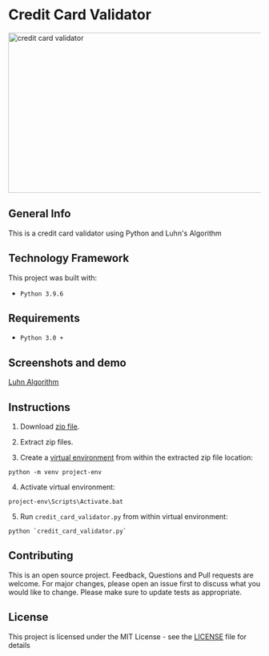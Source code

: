 # Credit Card Validator

<img src="https://raw.githubusercontent.com/seraph776/seraph776/main/resources/creditCardValidator.jpg" height="320" width="555" alt="credit card validator"/>


## General Info
This is a credit card validator using Python and Luhn's Algorithm

## Technology Framework
This project was built with:
- `Python 3.9.6`


## Requirements
- `Python 3.0 +` 

## Screenshots and demo
[Luhn Algorithm](https://seraph76.com/index.php/2021/07/29/credit-card-number-validator-using-luhn-algorithm/)

## Instructions
1. Download [zip file](https://github.com/seraph776/credit_card_validator/archive/refs/heads/main.zip). 
2. Extract zip files.

3. Create a [virtual environment](https://docs.python.org/3/tutorial/venv.html) from within the extracted zip file location:
```
python -m venv project-env
```
4. Activate virtual environment:
```
project-env\Scripts\Activate.bat
```
5. Run `credit_card_validator.py` from within virtual environment:
```
python `credit_card_validator.py`
```


## Contributing
This is an open source project. Feedback, Questions and Pull requests are welcome. For major changes, please open an 
issue first to discuss what you would like to change. Please make sure to update tests as appropriate.

## License
This project is licensed under the MIT License - see the [LICENSE](https://choosealicense.com/licenses/mit/) file for details






















